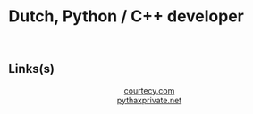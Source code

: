   <h1>Dutch, Python / C++ developer</h1>
</br>
<h2> Links(s) </h2>
<center>
 <a href="https://courtecy.com">courtecy.com</a>
 <br>
 <a href="https://pythaxprivate.net">pythaxprivate.net</a>
</center>
